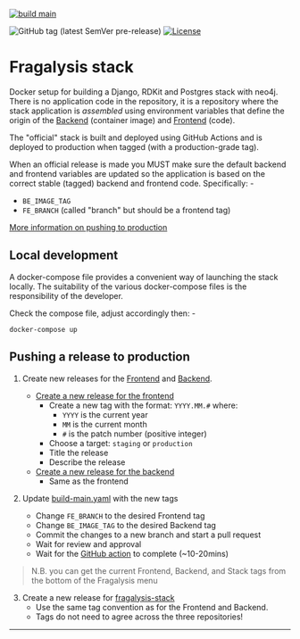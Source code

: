 [![build main](https://github.com/alanbchristie/fragalysis-stack/actions/workflows/build-main.yaml/badge.svg)](https://github.com/alanbchristie/fragalysis-stack/actions/workflows/build-main.yaml)

![GitHub tag (latest SemVer pre-release)](https://img.shields.io/github/v/tag/xchem/fragalysis-stack)
[![License](http://img.shields.io/badge/license-Apache%202.0-blue.svg?style=flat)](https://github.com/xchem/fragalysis-stack/blob/master/LICENSE.txt)

# Fragalysis stack
Docker setup for building a Django, RDKit and Postgres stack with neo4j.
There is no application code in the repository, it is a repository where the
stack application is *assembled* using environment variables that define the
origin of the [Backend] (container image) and [Frontend] (code).

The "official" stack is built and deployed using GitHub Actions and is deployed
to production when tagged (with a production-grade tag).

When an official release is made you MUST make sure the default
backend and frontend variables are updated so the application is based on
the correct stable (tagged) backend and frontend code. Specifically: -

- `BE_IMAGE_TAG`
- `FE_BRANCH` (called "branch" but should be a frontend tag)

[More information on pushing to production](README.md#pushing-a-release-to-production)

## Local development
A docker-compose file provides a convenient way of launching the stack locally.
The suitability of the various docker-compose files is the responsibility of
the developer.

Check the compose file, adjust accordingly then: -

    docker-compose up

## Pushing a release to production

1. Create new releases for the [Frontend] and [Backend].

    * [Create a new release for the frontend](https://github.com/xchem/fragalysis-frontend/releases/new)
        * Create a new tag with the format: `YYYY.MM.#` where:
            * `YYYY` is the current year
            * `MM` is the current month
            * `#` is the patch number (positive integer)
        * Choose a target: `staging` or `production`
        * Title the release
        * Describe the release
    * [Create a new release for the backend](https://github.com/xchem/fragalysis-backend/releases/new)
        * Same as the frontend

 2. Update [build-main.yaml](.github/workflows/build-main.yaml) with the new tags
    * Change `FE_BRANCH` to the desired Frontend tag
    * Change `BE_IMAGE_TAG` to the desired Backend tag
    * Commit the changes to a new branch and start a pull request
    * Wait for review and approval
    * Wait for the [GitHub action](https://github.com/xchem/fragalysis-stack/actions) to complete (~10-20mins)

> N.B. you can get the current Frontend, Backend, and Stack tags from the bottom of the Fragalysis menu

3. Create a new release for [fragalysis-stack](https://github.com/xchem/fragalysis-stack/releases/new)
   * Use the same tag convention as for the Frontend and Backend.
   * Tags do not need to agree across the three repositories!

---

[backend]: https://github.com/xchem/fragalysis-backend
[frontend]: https://github.com/xchem/fragalysis-frontend
